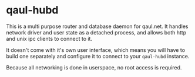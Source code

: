 # qaul-hubd

This is a multi purpose router and database daemon for qaul.net.  It
handles network driver and user state as a detached process, and
allows both http and unix ipc clients to connect to it.

It doesn't come with it's own user interface, which means you will
have to build one separately and configure it to connect to your
`qaul-hubd` instance.

Because all networking is done in userspace, no root access is
required.
